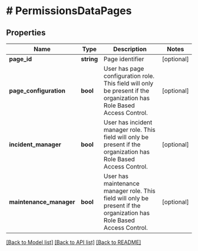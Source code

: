 # # PermissionsDataPages

## Properties

Name | Type | Description | Notes
------------ | ------------- | ------------- | -------------
**page_id** | **string** | Page identifier | [optional]
**page_configuration** | **bool** | User has page configuration role. This field will only be present if the organization has Role Based Access Control. | [optional]
**incident_manager** | **bool** | User has incident manager role. This field will only be present if the organization has Role Based Access Control. | [optional]
**maintenance_manager** | **bool** | User has maintenance manager role. This field will only be present if the organization has Role Based Access Control. | [optional]

[[Back to Model list]](../../README.md#models) [[Back to API list]](../../README.md#endpoints) [[Back to README]](../../README.md)
